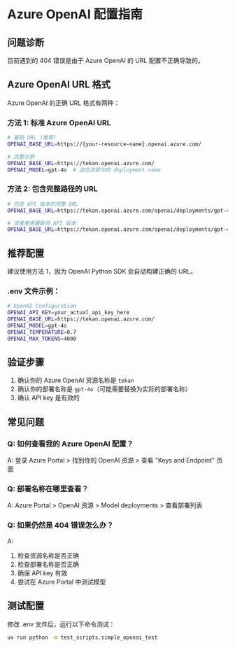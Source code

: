 # Azure OpenAI 配置指南

## 问题诊断

目前遇到的 404 错误是由于 Azure OpenAI 的 URL 配置不正确导致的。

## Azure OpenAI URL 格式

Azure OpenAI 的正确 URL 格式有两种：

### 方法 1: 标准 Azure OpenAI URL
```bash
# 基础 URL (推荐)
OPENAI_BASE_URL=https://{your-resource-name}.openai.azure.com/

# 完整示例
OPENAI_BASE_URL=https://tekan.openai.azure.com/
OPENAI_MODEL=gpt-4o  # 这应该是你的 deployment name
```

### 方法 2: 包含完整路径的 URL
```bash
# 包含 API 版本的完整 URL
OPENAI_BASE_URL=https://tekan.openai.azure.com/openai/deployments/gpt-4o/chat/completions?api-version=2024-02-15-preview

# 或者使用最新的 API 版本
OPENAI_BASE_URL=https://tekan.openai.azure.com/openai/deployments/gpt-4o/chat/completions?api-version=2024-06-01
```

## 推荐配置

建议使用方法 1，因为 OpenAI Python SDK 会自动构建正确的 URL。

### .env 文件示例：
```bash
# OpenAI Configuration
OPENAI_API_KEY=your_actual_api_key_here
OPENAI_BASE_URL=https://tekan.openai.azure.com/
OPENAI_MODEL=gpt-4o
OPENAI_TEMPERATURE=0.7
OPENAI_MAX_TOKENS=4000
```

## 验证步骤

1. 确认你的 Azure OpenAI 资源名称是 `tekan`
2. 确认你的部署名称是 `gpt-4o`（可能需要替换为实际的部署名称）
3. 确认 API key 是有效的

## 常见问题

### Q: 如何查看我的 Azure OpenAI 配置？
A: 登录 Azure Portal > 找到你的 OpenAI 资源 > 查看 "Keys and Endpoint" 页面

### Q: 部署名称在哪里查看？
A: Azure Portal > OpenAI 资源 > Model deployments > 查看部署列表

### Q: 如果仍然是 404 错误怎么办？
A:
1. 检查资源名称是否正确
2. 检查部署名称是否正确
3. 确保 API key 有效
4. 尝试在 Azure Portal 中测试模型

## 测试配置

修改 .env 文件后，运行以下命令测试：
```bash
uv run python -m test_scripts.simple_openai_test
```
